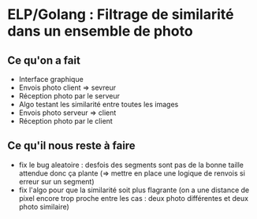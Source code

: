 # ELP/Golang : Filtrage de similarité dans un ensemble de photo

## Ce qu'on a fait

- Interface graphique
- Envois photo client => sevreur
- Réception photo par le serveur
- Algo testant les similarité entre toutes les images
- Envois photo serveur => client
- Réception photo par le client

## Ce qu'il nous reste à faire

- fix le bug aleatoire : desfois des segments sont pas de la bonne taille attendue donc ça plante (=> mettre en place une logique de renvois si erreur sur un segment)
- fix l'algo pour que la similarité soit plus flagrante (on a une distance de pixel encore trop proche entre les cas : deux photo différentes et deux photo similaire)
